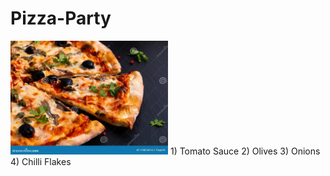 # Pizza-Party

<img src = "https://github.com/RahulDikshit/Pizza-Party/blob/main/images/pizza.jpg" width=50% height=50%>
1) Tomato Sauce
2) Olives 
3) Onions
4) Chilli Flakes
